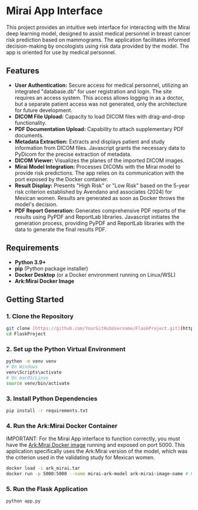 # Mirai App Interface

This project provides an intuitive web interface for interacting with the Mirai deep learning model, designed to assist medical personnel in breast cancer risk prediction based on mammograms. The application facilitates informed decision-making by oncologists using risk data provided by the model. The app is oriented for use by medical personnel.

## Features

* **User Authentication:** Secure access for medical personnel, utilizing an integrated "database.db" for user registration and login. The site requires an access system. This access allows logging in as a doctor, but a separate patient access was not generated, only the architecture for future development.
* **DICOM File Upload:** Capacity to load DICOM files with drag-and-drop functionality.
* **PDF Documentation Upload:** Capability to attach supplementary PDF documents.
* **Metadata Extraction:** Extracts and displays patient and study information from DICOM files. Javascript grants the necessary data to PyDicom for the precise extraction of metadata.
* **DICOM Viewer:** Visualizes the planes of the imported DICOM images.
* **Mirai Model Integration:** Processes DICOMs with the Mirai model to provide risk predictions. The app relies on its communication with the port exposed by the Docker container.
* **Result Display:** Presents "High Risk" or "Low Risk" based on the 5-year risk criterion established by Avendano and associates (2024) for Mexican women. Results are generated as soon as Docker throws the model's decision.
* **PDF Report Generation:** Generates comprehensive PDF reports of the results using PyPDF and ReportLab libraries. Javascript initiates the generation process, providing PyPDF and ReportLab libraries with the data to generate the final results PDF.

## Requirements

* **Python 3.9+**
* **pip** (Python package installer)
* **Docker Desktop** (or a Docker environment running on Linux/WSL)
* **Ark:Mirai Docker Image**

## Getting Started

### 1. Clone the Repository

```bash
git clone [https://github.com/YourGitHubUsername/FlaskProject.git](https://github.com/YourGitHubUsername/FlaskProject.git)
cd FlaskProject
```

### 2. Set up the Python Virtual Environment
```bash
python -m venv venv
# On Windows
venv\Scripts\activate
# On macOS/Linux
source venv/bin/activate
```
### 3. Install Python Dependencies
```bash
pip install -r requirements.txt
```

### 4. Run the Ark:Mirai Docker Container

IMPORTANT: For the Mirai App interface to function correctly, you must have the [Ark:Mirai Docker image](https://drive.google.com/file/d/1z30j1oG4UiMqgkUs1tfaBQLJ2Cp930vM/view) running and exposed on port 5000. This application specifically uses the Ark:Mirai version of the model, which was the criterion used in the validating study for Mexican women.
```bash
docker load -i ark_mirai.tar
docker run -p 5000:5000 --name mirai-ark-model ark-mirai-image-name # Replace 'ark-mirai-image-name' with the actual name of your Ark:Mirai image
```
### 5. Run the Flask Application
```bash
python app.py
```


